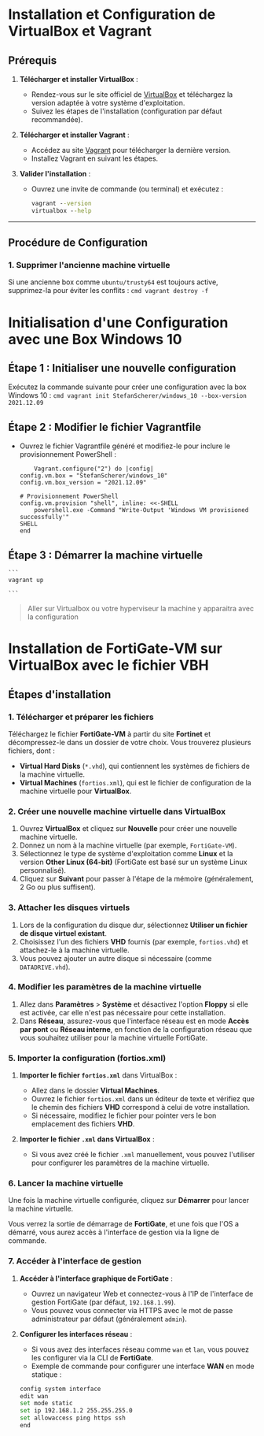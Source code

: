 # Installation et Configuration de VirtualBox et Vagrant

## Prérequis

1. **Télécharger et installer VirtualBox** :
   - Rendez-vous sur le site officiel de [VirtualBox](https://www.virtualbox.org/) et téléchargez la version adaptée à votre système d'exploitation.
   - Suivez les étapes de l'installation (configuration par défaut recommandée).

2. **Télécharger et installer Vagrant** :
   - Accédez au site [Vagrant](https://www.vagrantup.com/) pour télécharger la dernière version.
   - Installez Vagrant en suivant les étapes.

3. **Valider l'installation** :
   - Ouvrez une invite de commande (ou terminal) et exécutez :
     ```cmd
     vagrant --version
     virtualbox --help
     ```

---

## Procédure de Configuration

### 1. Supprimer l'ancienne machine virtuelle
Si une ancienne box comme `ubuntu/trusty64` est toujours active, supprimez-la pour éviter les conflits :
    ```cmd
    vagrant destroy -f
    ```



# Initialisation d'une Configuration avec une Box Windows 10

## Étape 1 : Initialiser une nouvelle configuration
Exécutez la commande suivante pour créer une configuration avec la box Windows 10 :
    ```cmd
    vagrant init StefanScherer/windows_10 --box-version 2021.12.09
    ```

## Étape 2 : Modifier le fichier Vagrantfile
- Ouvrez le fichier Vagrantfile généré et modifiez-le pour inclure le provisionnement PowerShell :
    ```
        Vagrant.configure("2") do |config|
    config.vm.box = "StefanScherer/windows_10"
    config.vm.box_version = "2021.12.09"

    # Provisionnement PowerShell
    config.vm.provision "shell", inline: <<-SHELL
        powershell.exe -Command "Write-Output 'Windows VM provisioned successfully'"
    SHELL
    end

    ```

## Étape 3 : Démarrer la machine virtuelle
    ```
    vagrant up

    ```

> Aller sur Virtualbox ou votre hyperviseur la machine y apparaitra avec la configuration


# Installation de FortiGate-VM sur VirtualBox avec le fichier VBH

## Étapes d'installation

### 1. Télécharger et préparer les fichiers

Téléchargez le fichier **FortiGate-VM** à partir du site **Fortinet** et décompressez-le dans un dossier de votre choix. Vous trouverez plusieurs fichiers, dont :

- **Virtual Hard Disks** (`*.vhd`), qui contiennent les systèmes de fichiers de la machine virtuelle.
- **Virtual Machines** (`fortios.xml`), qui est le fichier de configuration de la machine virtuelle pour **VirtualBox**.

### 2. Créer une nouvelle machine virtuelle dans VirtualBox

1. Ouvrez **VirtualBox** et cliquez sur **Nouvelle** pour créer une nouvelle machine virtuelle.
2. Donnez un nom à la machine virtuelle (par exemple, `FortiGate-VM`).
3. Sélectionnez le type de système d'exploitation comme **Linux** et la version **Other Linux (64-bit)** (FortiGate est basé sur un système Linux personnalisé).
4. Cliquez sur **Suivant** pour passer à l'étape de la mémoire (généralement, 2 Go ou plus suffisent).

### 3. Attacher les disques virtuels

1. Lors de la configuration du disque dur, sélectionnez **Utiliser un fichier de disque virtuel existant**.
2. Choisissez l'un des fichiers **VHD** fournis (par exemple, `fortios.vhd`) et attachez-le à la machine virtuelle.
3. Vous pouvez ajouter un autre disque si nécessaire (comme `DATADRIVE.vhd`).

### 4. Modifier les paramètres de la machine virtuelle

1. Allez dans **Paramètres** > **Système** et désactivez l'option **Floppy** si elle est activée, car elle n'est pas nécessaire pour cette installation.
2. Dans **Réseau**, assurez-vous que l'interface réseau est en mode **Accès par pont** ou **Réseau interne**, en fonction de la configuration réseau que vous souhaitez utiliser pour la machine virtuelle FortiGate.

### 5. Importer la configuration (fortios.xml)

1. **Importer le fichier `fortios.xml`** dans VirtualBox :
   - Allez dans le dossier **Virtual Machines**.
   - Ouvrez le fichier `fortios.xml` dans un éditeur de texte et vérifiez que le chemin des fichiers **VHD** correspond à celui de votre installation.
   - Si nécessaire, modifiez le fichier pour pointer vers le bon emplacement des fichiers **VHD**.
   
2. **Importer le fichier `.xml` dans VirtualBox** :
   - Si vous avez créé le fichier `.xml` manuellement, vous pouvez l'utiliser pour configurer les paramètres de la machine virtuelle.

### 6. Lancer la machine virtuelle

Une fois la machine virtuelle configurée, cliquez sur **Démarrer** pour lancer la machine virtuelle.

Vous verrez la sortie de démarrage de **FortiGate**, et une fois que l'OS a démarré, vous aurez accès à l'interface de gestion via la ligne de commande.

### 7. Accéder à l'interface de gestion

1. **Accéder à l'interface graphique de FortiGate** :
   - Ouvrez un navigateur Web et connectez-vous à l'IP de l'interface de gestion FortiGate (par défaut, `192.168.1.99`).
   - Vous pouvez vous connecter via HTTPS avec le mot de passe administrateur par défaut (généralement `admin`).

2. **Configurer les interfaces réseau** :
   - Si vous avez des interfaces réseau comme `wan` et `lan`, vous pouvez les configurer via la CLI de **FortiGate**.
   - Exemple de commande pour configurer une interface **WAN** en mode statique :
   
   ```bash
   config system interface
   edit wan
   set mode static
   set ip 192.168.1.2 255.255.255.0
   set allowaccess ping https ssh
   end
   ```
